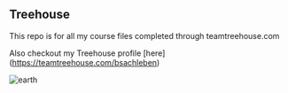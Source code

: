 ## Treehouse

This repo is for all my course files completed through teamtreehouse.com

Also checkout my Treehouse profile [here] (https://teamtreehouse.com/bsachleben)

![earth](https://cloud.githubusercontent.com/assets/25396917/22615035/2cdbb5ce-ea5a-11e6-86a3-90efc401471c.jpg)
